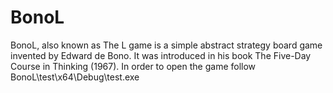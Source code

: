 # BonoL
BonoL, also known as The L game is a simple abstract strategy board game invented by Edward de Bono. 
It was introduced in his book The Five-Day Course in Thinking (1967).
In order to open the game follow BonoL\test\x64\Debug\test.exe
